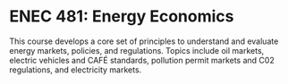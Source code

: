 # ENEC 481: Energy Economics

This course develops a core set of principles to understand and evaluate energy markets, policies, and regulations. Topics include oil markets, electric vehicles and CAFÉ standards, pollution permit markets and C02 regulations, and electricity markets.